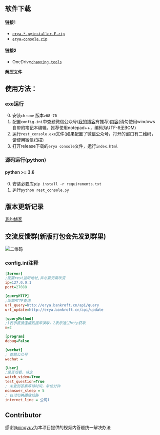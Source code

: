 ## 软件下载

#### 链接1

- [`erya-*-pyinstaller-F.zip`](https://github.com/bankroft/chaoxing-MOOC-beta/releases)
- [`erya-console.zip`](https://github.com/bankroft/erya-console)

#### 链接2

- OneDrive[`chaoxing tools`](https://1drv.ms/f/s!Avzz1Vbw4dVFkIZID8yjlW684QWL2g)

**解压文件**

## 使用方法：

### exe运行
0. 安装`chrome` 版本`v68-70`
1. 配置`config.ini`中查题微信公众号([我的博客](https://www.bankroft.cn/?p=37, "my blog")有推荐)[内容](#configini注释)(请勿使用windows自带的笔记本编辑。推荐使用notepad++，编码为UTF-8无BOM)
2. 运行`rest_console.exe`文件(如果配置了微信公众号，打开的窗口有二维码，请使用微信扫描)
3. 打开release下载的`erya console`文件，运行`index.html`

### 源码运行(python)

#### python >= 3.6

0. 安装必要库`pip install -r requirements.txt`
1. 运行`python rest_console.py`

## 版本更新记录

[我的博客](https://www.bankroft.cn/?p=37, "my blog")

## 交流反馈群(新版打包会先发到群里)

![二维码](https://i.loli.net/2018/10/08/5bbb1cb62dc66.png)

### config.ini注释

```ini
[Server]
;配置rest监听地址,非必要无需改变
ip=127.0.0.1
port=27088

[queryHTTP]
;配置HTTP查询
url_query=http://erya.bankroft.cn/api/query
url_update=http://erya.bankroft.cn/api/update

[queryMethod]
;1表示直接连接数据库读取，2表示通过http获取
m=2

[program]
debug=False

[wechat]
; 查题公众号
wechat = 

[User]
;是否观看，待定
watch_video=True
test_question=True
; 未查到答案等待时间，单位分钟
noanswer_sleep = 5
; 自动切换播放线路
internet_line = 公网1
```

## Contributor
感谢[@ningyuv](https://github.com/ningyuv '2018-10-5')为本项目提供的视频内答题统一解决办法